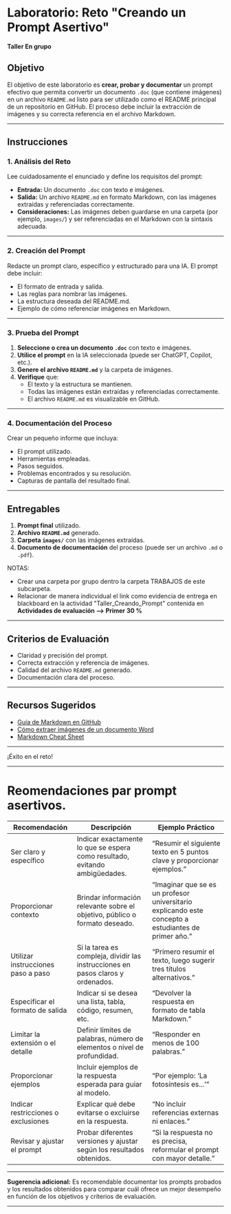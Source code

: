 # Laboratorio: Reto "Creando un Prompt Asertivo"

**Taller En grupo**

## Objetivo

El objetivo de este laboratorio es **crear, probar y documentar** un prompt efectivo que permita convertir un documento `.doc` (que contiene imágenes) en un archivo `README.md` listo para ser utilizado como el README principal de un repositorio en GitHub. El proceso debe incluir la extracción de imágenes y su correcta referencia en el archivo Markdown.

---

## Instrucciones

### 1. Análisis del Reto

Lee cuidadosamente el enunciado y define los requisitos del prompt:

- **Entrada:** Un documento `.doc` con texto e imágenes.
- **Salida:** Un archivo `README.md` en formato Markdown, con las imágenes extraídas y referenciadas correctamente.
- **Consideraciones:** Las imágenes deben guardarse en una carpeta (por ejemplo, `images/`) y ser referenciadas en el Markdown con la sintaxis adecuada.

---

### 2. Creación del Prompt

Redacte un prompt claro, específico y estructurado para una IA. El prompt debe incluir:

- El formato de entrada y salida.
- Las reglas para nombrar las imágenes.
- La estructura deseada del README.md.
- Ejemplo de cómo referenciar imágenes en Markdown.

---

### 3. Prueba del Prompt

1. **Seleccione o crea un documento `.doc`** con texto e imágenes.
2. **Utilice el prompt** en la IA seleccionada (puede ser ChatGPT, Copilot, etc.).
3. **Genere el archivo `README.md`** y la carpeta de imágenes.
4. **Verifique** que:
    - El texto y la estructura se mantienen.
    - Todas las imágenes están extraídas y referenciadas correctamente.
    - El archivo `README.md` es visualizable en GitHub.

---

### 4. Documentación del Proceso

Crear un pequeño informe que incluya:

- El prompt utilizado.
- Herramientas empleadas.
- Pasos seguidos.
- Problemas encontrados y su resolución.
- Capturas de pantalla del resultado final.

---

## Entregables

1. **Prompt final** utilizado.
2. **Archivo `README.md`** generado.
3. **Carpeta `images/`** con las imágenes extraídas.
4. **Documento de documentación** del proceso (puede ser un archivo `.md` o `.pdf`).

NOTAS: 
- Crear una carpeta por grupo dentro la carpeta TRABAJOS de este subcarpeta. 
- Relacionar de manera indicvidual el link como evidencia de entrega en blackboard  en la actividad "Taller_Creando_Prompt"  contenida en **Actividades de evaluación -->  Primer 30 %** 
---

## Criterios de Evaluación

- Claridad y precisión del prompt.
- Correcta extracción y referencia de imágenes.
- Calidad del archivo `README.md` generado.
- Documentación clara del proceso.

---

## Recursos Sugeridos

- [Guía de Markdown en GitHub](https://guides.github.com/features/mastering-markdown/)
- [Cómo extraer imágenes de un documento Word](https://www.howtogeek.com/205086/how-to-extract-images-from-office-documents-such-as-docx-xlsx-and-pptx/)
- [Markdown Cheat Sheet](https://www.markdownguide.org/cheat-sheet/)

---

¡Éxito en el reto!




----
# Reomendaciones par prompt asertivos. 


| Recomendación                          | Descripción                                                                                      | Ejemplo Práctico                                                                                   |
|----------------------------------------|--------------------------------------------------------------------------------------------------|----------------------------------------------------------------------------------------------------|
| Ser claro y específico                 | Indicar exactamente lo que se espera como resultado, evitando ambigüedades.                     | “Resumir el siguiente texto en 5 puntos clave y proporcionar ejemplos.”                            |
| Proporcionar contexto                  | Brindar información relevante sobre el objetivo, público o formato deseado.                      | “Imaginar que se es un profesor universitario explicando este concepto a estudiantes de primer año.”|
| Utilizar instrucciones paso a paso     | Si la tarea es compleja, dividir las instrucciones en pasos claros y ordenados.                  | “Primero resumir el texto, luego sugerir tres títulos alternativos.”                               |
| Especificar el formato de salida       | Indicar si se desea una lista, tabla, código, resumen, etc.                                      | “Devolver la respuesta en formato de tabla Markdown.”                                              |
| Limitar la extensión o el detalle      | Definir límites de palabras, número de elementos o nivel de profundidad.                         | “Responder en menos de 100 palabras.”                                                              |
| Proporcionar ejemplos                  | Incluir ejemplos de la respuesta esperada para guiar al modelo.                                  | “Por ejemplo: ‘La fotosíntesis es...’”                                                             |
| Indicar restricciones o exclusiones    | Explicar qué debe evitarse o excluirse en la respuesta.                                          | “No incluir referencias externas ni enlaces.”                                                      |
| Revisar y ajustar el prompt            | Probar diferentes versiones y ajustar según los resultados obtenidos.                            | “Si la respuesta no es precisa, reformular el prompt con mayor detalle.”                           |

---

**Sugerencia adicional:** Es recomendable documentar los prompts probados y los resultados obtenidos para comparar cuál ofrece un mejor desempeño en función de los objetivos y criterios de evaluación.

---

